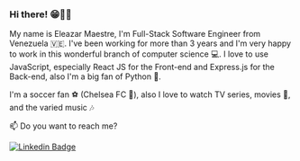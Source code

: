 ### Hi there! 😁👋🏻

My name is Eleazar Maestre, I'm Full-Stack Software Engineer from Venezuela 🇻🇪. I've been working for more than 3 years and I'm very happy to work in this wonderful branch of computer science 💻. I love to use JavaScript, especially React JS for the Front-end and Express.js for the Back-end, also I'm a big fan of Python 🐍.

I'm a soccer fan ⚽️ (Chelsea FC 🔵), also I love to watch TV series, movies 🍿, and the varied music 🎶 

📫 Do you want to reach me?

[![Linkedin Badge](https://img.shields.io/badge/-LinkedIn-blue?style=flat-square&logo=Linkedin&logoColor=white&link=https://www.linkedin.com/in/eleazarmaestre)](https://www.linkedin.com/in/eleazarmaestre)
